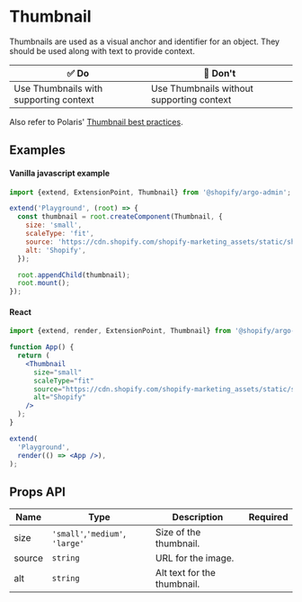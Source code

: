# Thumbnail

Thumbnails are used as a visual anchor and identifier for an object. They should be used along with text to provide context.

| ✅ Do                                  | 🛑 Don't                                  |
| -------------------------------------- | ----------------------------------------- |
| Use Thumbnails with supporting context | Use Thumbnails without supporting context |

Also refer to Polaris' [Thumbnail best practices](https://polaris.shopify.com/components/images-and-icons/thumbnail#section-best-practices).

## Examples

#### Vanilla javascript example

```js
import {extend, ExtensionPoint, Thumbnail} from '@shopify/argo-admin';

extend('Playground', (root) => {
  const thumbnail = root.createComponent(Thumbnail, {
    size: 'small',
    scaleType: 'fit',
    source: 'https://cdn.shopify.com/shopify-marketing_assets/static/shopify-favicon.png',
    alt: 'Shopify',
  });

  root.appendChild(thumbnail);
  root.mount();
});
```

#### React

```jsx
import {extend, render, ExtensionPoint, Thumbnail} from '@shopify/argo-admin-react';

function App() {
  return (
    <Thumbnail
      size="small"
      scaleType="fit"
      source="https://cdn.shopify.com/shopify-marketing_assets/static/shopify-favicon.png"
      alt="Shopify"
    />
  );
}

extend(
  'Playground',
  render(() => <App />),
);
```

## Props API

| Name   | Type                            | Description                 | Required |
| ------ | ------------------------------- | --------------------------- | -------- |
| size   | `'small'`,`'medium'`, `'large'` | Size of the thumbnail.      |          |
| source | `string`                        | URL for the image.          |          |
| alt    | `string`                        | Alt text for the thumbnail. |          |

